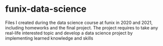 # funix-data-science
Files I created during the data science course at funix in 2020 and 2021, including homeworks and the final project. The project requires to take any real-life interested topic and develop a data science project by implementing learned knowledge and skills 

